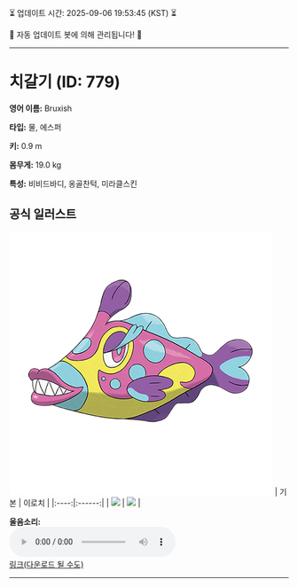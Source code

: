 
⏳ 업데이트 시간: 2025-09-06 19:53:45 (KST) ⏳

🤖 자동 업데이트 봇에 의해 관리됩니다! 🤖

---

# 치갈기 (ID: 779)
**영어 이름:** Bruxish

**타입:** 물, 에스퍼

**키:** 0.9 m

**몸무게:** 19.0 kg

**특성:** 비비드바디, 옹골찬턱, 미라클스킨

## 공식 일러스트
![](https://raw.githubusercontent.com/PokeAPI/sprites/master/sprites/pokemon/other/official-artwork/779.png)
| 기본 | 이로치 |
|:----:|:------:|
| <img src="http://play.pokemonshowdown.com/sprites/ani/bruxish.gif" width="200"> | <img src="http://play.pokemonshowdown.com/sprites/ani-shiny/bruxish.gif" width="200"> |

**울음소리:**<br><audio controls src="https://raw.githubusercontent.com/PokeAPI/cries/main/cries/pokemon/latest/779.ogg"></audio><br> [링크(다운로드 될 수도)](https://raw.githubusercontent.com/PokeAPI/cries/main/cries/pokemon/latest/779.ogg)


---
